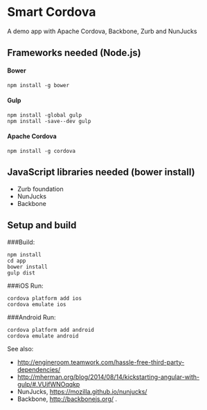 # Smart Cordova

A demo app with Apache Cordova, Backbone, Zurb and NunJucks

## Frameworks needed (Node.js)

#### Bower

    npm install -g bower

#### Gulp

    npm install -global gulp
    npm install -save--dev gulp

#### Apache Cordova

    npm install -g cordova

## JavaScript libraries needed (bower install)

- Zurb foundation
- NunJucks
- Backbone

## Setup and build

###Build:

    npm install
    cd app
    bower install
    gulp dist

###iOS Run:

    cordova platform add ios
    cordova emulate ios
    
###Android Run:

    cordova platform add android
    cordova emulate android
    
    

See also: 

- <http://engineroom.teamwork.com/hassle-free-third-party-dependencies/>
- <http://mherman.org/blog/2014/08/14/kickstarting-angular-with-gulp/#.VUjfWNOqqkp>
- NunJucks, <https://mozilla.github.io/nunjucks/>
- Backbone, <http://backbonejs.org/>
.


